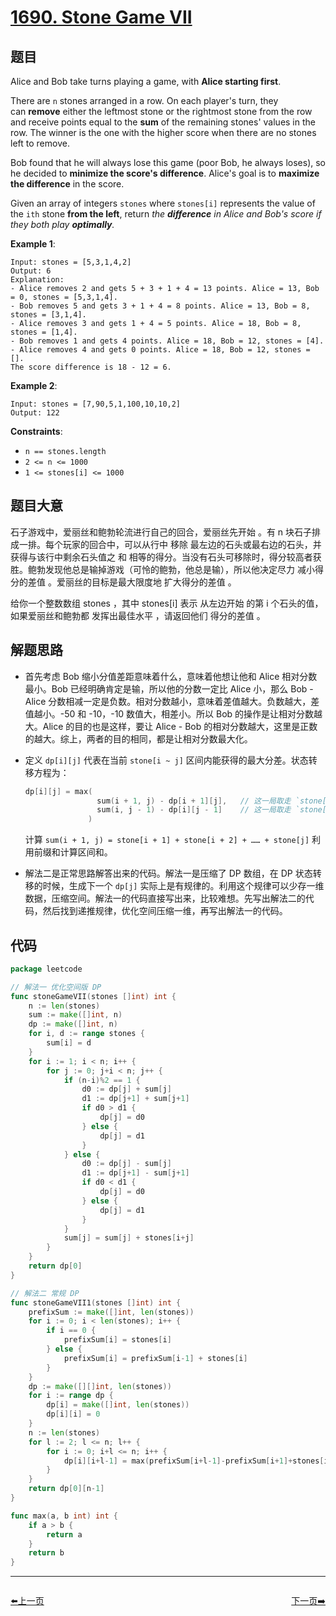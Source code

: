 # [1690. Stone Game VII](https://leetcode.com/problems/stone-game-vii/)

## 题目

Alice and Bob take turns playing a game, with **Alice starting first**.

There are `n` stones arranged in a row. On each player's turn, they can **remove** either the leftmost stone or the rightmost stone from the row and receive points equal to the **sum** of the remaining stones' values in the row. The winner is the one with the higher score when there are no stones left to remove.

Bob found that he will always lose this game (poor Bob, he always loses), so he decided to **minimize the score's difference**. Alice's goal is to **maximize the difference** in the score.

Given an array of integers `stones` where `stones[i]` represents the value of the `ith` stone **from the left**, return *the **difference** in Alice and Bob's score if they both play **optimally**.*

**Example 1**:

```
Input: stones = [5,3,1,4,2]
Output: 6
Explanation: 
- Alice removes 2 and gets 5 + 3 + 1 + 4 = 13 points. Alice = 13, Bob = 0, stones = [5,3,1,4].
- Bob removes 5 and gets 3 + 1 + 4 = 8 points. Alice = 13, Bob = 8, stones = [3,1,4].
- Alice removes 3 and gets 1 + 4 = 5 points. Alice = 18, Bob = 8, stones = [1,4].
- Bob removes 1 and gets 4 points. Alice = 18, Bob = 12, stones = [4].
- Alice removes 4 and gets 0 points. Alice = 18, Bob = 12, stones = [].
The score difference is 18 - 12 = 6.
```

**Example 2**:

```
Input: stones = [7,90,5,1,100,10,10,2]
Output: 122
```

**Constraints**:

- `n == stones.length`
- `2 <= n <= 1000`
- `1 <= stones[i] <= 1000`

## 题目大意

石子游戏中，爱丽丝和鲍勃轮流进行自己的回合，爱丽丝先开始 。有 n 块石子排成一排。每个玩家的回合中，可以从行中 移除 最左边的石头或最右边的石头，并获得与该行中剩余石头值之 和 相等的得分。当没有石头可移除时，得分较高者获胜。鲍勃发现他总是输掉游戏（可怜的鲍勃，他总是输），所以他决定尽力 减小得分的差值 。爱丽丝的目标是最大限度地 扩大得分的差值 。

给你一个整数数组 stones ，其中 stones[i] 表示 从左边开始 的第 i 个石头的值，如果爱丽丝和鲍勃都 发挥出最佳水平 ，请返回他们 得分的差值 。

## 解题思路

- 首先考虑 Bob 缩小分值差距意味着什么，意味着他想让他和 Alice 相对分数最小。Bob 已经明确肯定是输，所以他的分数一定比 Alice 小，那么 Bob - Alice 分数相减一定是负数。相对分数越小，意味着差值越大。负数越大，差值越小。-50 和 -10，-10 数值大，相差小。所以 Bob 的操作是让相对分数越大。Alice 的目的也是这样，要让 Alice - Bob 的相对分数越大，这里是正数的越大。综上，两者的目的相同，都是让相对分数最大化。
- 定义 `dp[i][j]` 代表在当前 `stone[i ~ j]` 区间内能获得的最大分差。状态转移方程为：

    ```go
    dp[i][j] = max(
                    sum(i + 1, j) - dp[i + 1][j],   // 这一局取走 `stone[i]`，获得 sum(i + 1, j) 分数，再减去剩下对手能获得的分数，即是此局能获得的最大分差。
                    sum(i, j - 1) - dp[i][j - 1]    // 这一局取走 `stone[j]`，获得 sum(i, j - 1) 分数，再减去剩下对手能获得的分数，即是此局能获得的最大分差。
                  )
    ```

    计算 `sum(i + 1, j) = stone[i + 1] + stone[i + 2] + …… + stone[j]` 利用前缀和计算区间和。

- 解法二是正常思路解答出来的代码。解法一是压缩了 DP 数组，在 DP 状态转移的时候，生成下一个 `dp[j]` 实际上是有规律的。利用这个规律可以少存一维数据，压缩空间。解法一的代码直接写出来，比较难想。先写出解法二的代码，然后找到递推规律，优化空间压缩一维，再写出解法一的代码。

## 代码

```go
package leetcode

// 解法一 优化空间版 DP
func stoneGameVII(stones []int) int {
	n := len(stones)
	sum := make([]int, n)
	dp := make([]int, n)
	for i, d := range stones {
		sum[i] = d
	}
	for i := 1; i < n; i++ {
		for j := 0; j+i < n; j++ {
			if (n-i)%2 == 1 {
				d0 := dp[j] + sum[j]
				d1 := dp[j+1] + sum[j+1]
				if d0 > d1 {
					dp[j] = d0
				} else {
					dp[j] = d1
				}
			} else {
				d0 := dp[j] - sum[j]
				d1 := dp[j+1] - sum[j+1]
				if d0 < d1 {
					dp[j] = d0
				} else {
					dp[j] = d1
				}
			}
			sum[j] = sum[j] + stones[i+j]
		}
	}
	return dp[0]
}

// 解法二 常规 DP
func stoneGameVII1(stones []int) int {
	prefixSum := make([]int, len(stones))
	for i := 0; i < len(stones); i++ {
		if i == 0 {
			prefixSum[i] = stones[i]
		} else {
			prefixSum[i] = prefixSum[i-1] + stones[i]
		}
	}
	dp := make([][]int, len(stones))
	for i := range dp {
		dp[i] = make([]int, len(stones))
		dp[i][i] = 0
	}
	n := len(stones)
	for l := 2; l <= n; l++ {
		for i := 0; i+l <= n; i++ {
			dp[i][i+l-1] = max(prefixSum[i+l-1]-prefixSum[i+1]+stones[i+1]-dp[i+1][i+l-1], prefixSum[i+l-2]-prefixSum[i]+stones[i]-dp[i][i+l-2])
		}
	}
	return dp[0][n-1]
}

func max(a, b int) int {
	if a > b {
		return a
	}
	return b
}
```


----------------------------------------------
<div style="display: flex;justify-content: space-between;align-items: center;">
<p><a href="https://books.halfrost.com/leetcode/ChapterFour/1600~1699/1689.Partitioning-Into-Minimum-Number-Of-Deci-Binary-Numbers/">⬅️上一页</a></p>
<p><a href="https://books.halfrost.com/leetcode/ChapterFour/1600~1699/1694.Reformat-Phone-Number/">下一页➡️</a></p>
</div>
